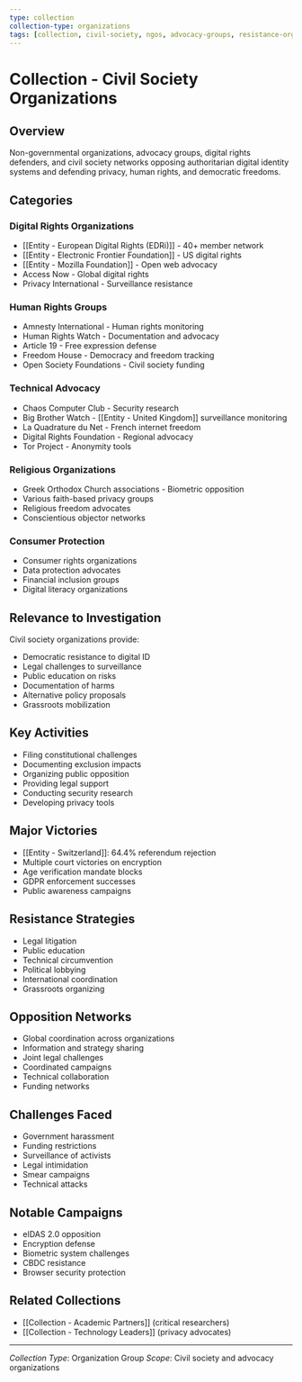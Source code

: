 ```yaml
---
type: collection
collection-type: organizations
tags: [collection, civil-society, ngos, advocacy-groups, resistance-organizations]
---
```


# Collection - Civil Society Organizations

## Overview
Non-governmental organizations, advocacy groups, digital rights defenders, and civil society networks opposing authoritarian digital identity systems and defending privacy, human rights, and democratic freedoms.

## Categories

### Digital Rights Organizations
- [[Entity - European Digital Rights (EDRi)]] - 40+ member network
- [[Entity - Electronic Frontier Foundation]] - US digital rights
- [[Entity - Mozilla Foundation]] - Open web advocacy
- Access Now - Global digital rights
- Privacy International - Surveillance resistance

### Human Rights Groups
- Amnesty International - Human rights monitoring
- Human Rights Watch - Documentation and advocacy
- Article 19 - Free expression defense
- Freedom House - Democracy and freedom tracking
- Open Society Foundations - Civil society funding

### Technical Advocacy
- Chaos Computer Club - Security research
- Big Brother Watch - [[Entity - United Kingdom]] surveillance monitoring
- La Quadrature du Net - French internet freedom
- Digital Rights Foundation - Regional advocacy
- Tor Project - Anonymity tools

### Religious Organizations
- Greek Orthodox Church associations - Biometric opposition
- Various faith-based privacy groups
- Religious freedom advocates
- Conscientious objector networks

### Consumer Protection
- Consumer rights organizations
- Data protection advocates
- Financial inclusion groups
- Digital literacy organizations

## Relevance to Investigation
Civil society organizations provide:
- Democratic resistance to digital ID
- Legal challenges to surveillance
- Public education on risks
- Documentation of harms
- Alternative policy proposals
- Grassroots mobilization

## Key Activities
- Filing constitutional challenges
- Documenting exclusion impacts
- Organizing public opposition
- Providing legal support
- Conducting security research
- Developing privacy tools

## Major Victories
- [[Entity - Switzerland]]: 64.4% referendum rejection
- Multiple court victories on encryption
- Age verification mandate blocks
- GDPR enforcement successes
- Public awareness campaigns

## Resistance Strategies
- Legal litigation
- Public education
- Technical circumvention
- Political lobbying
- International coordination
- Grassroots organizing

## Opposition Networks
- Global coordination across organizations
- Information and strategy sharing
- Joint legal challenges
- Coordinated campaigns
- Technical collaboration
- Funding networks

## Challenges Faced
- Government harassment
- Funding restrictions
- Surveillance of activists
- Legal intimidation
- Smear campaigns
- Technical attacks

## Notable Campaigns
- eIDAS 2.0 opposition
- Encryption defense
- Biometric system challenges
- CBDC resistance
- Browser security protection

## Related Collections
- [[Collection - Academic Partners]] (critical researchers)
- [[Collection - Technology Leaders]] (privacy advocates)

---
*Collection Type*: Organization Group
*Scope*: Civil society and advocacy organizations